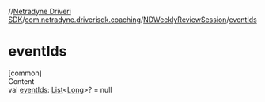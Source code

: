 //[Netradyne Driveri SDK](../../index.md)/[com.netradyne.driverisdk.coaching](../index.md)/[NDWeeklyReviewSession](index.md)/[eventIds](event-ids.md)



# eventIds  
[common]  
Content  
val [eventIds](event-ids.md): [List](https://kotlinlang.org/api/latest/jvm/stdlib/kotlin.collections/-list/index.html)<[Long](https://kotlinlang.org/api/latest/jvm/stdlib/kotlin/-long/index.html)>? = null  



